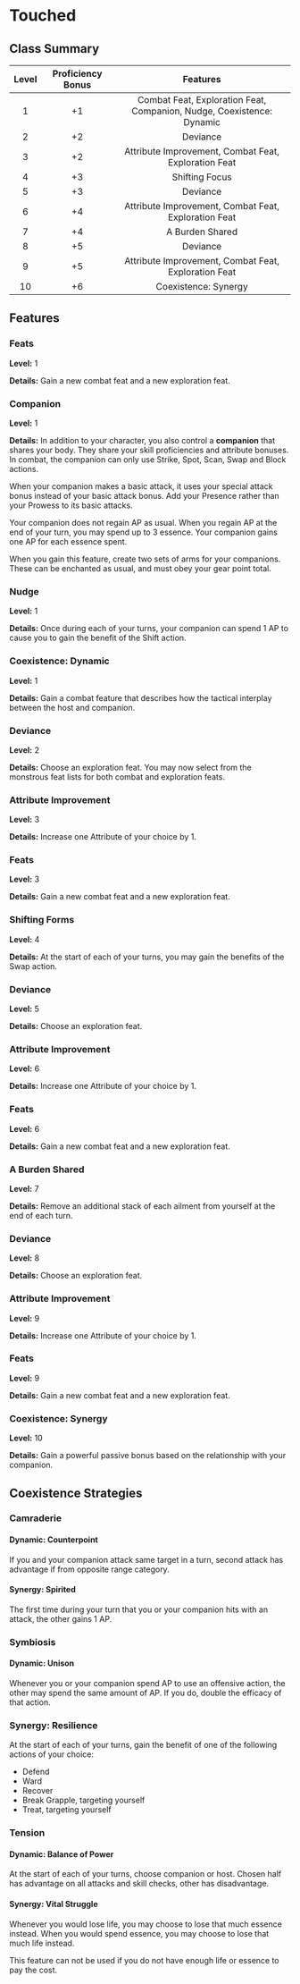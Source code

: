 # Touched

## Class Summary

| Level | Proficiency Bonus |                               Features                                |
| :---: | :---------------: | :-------------------------------------------------------------------: |
|   1   |        +1         | Combat Feat, Exploration Feat, Companion, Nudge, Coexistence: Dynamic |
|   2   |        +2         |                               Deviance                                |
|   3   |        +2         |         Attribute Improvement, Combat Feat, Exploration Feat          |
|   4   |        +3         |                            Shifting Focus                             |
|   5   |        +3         |                               Deviance                                |
|   6   |        +4         |         Attribute Improvement, Combat Feat, Exploration Feat          |
|   7   |        +4         |                            A Burden Shared                            |
|   8   |        +5         |                               Deviance                                |
|   9   |        +5         |         Attribute Improvement, Combat Feat, Exploration Feat          |
|  10   |        +6         |                         Coexistence: Synergy                          |

## Features

### Feats

**Level:** 1

**Details:** Gain a new combat feat and a new exploration feat.

### Companion

**Level:** 1

**Details:** In addition to your character, you also control a **companion** that shares your body. They share your skill proficiencies and attribute bonuses. In combat, the companion can only use Strike, Spot, Scan, Swap and Block actions.

When your companion makes a basic attack, it uses your special attack bonus instead of your basic attack bonus.
Add your Presence rather than your Prowess to its basic attacks.

Your companion does not regain AP as usual. When you regain AP at the end of your turn, you may spend up to 3 essence. Your companion gains one AP for each essence spent.

When you gain this feature, create two sets of arms for your companions. These can be enchanted as usual, and must obey your gear point total.

### Nudge

**Level:** 1

**Details:** Once during each of your turns, your companion can spend 1 AP to cause you to gain the benefit of the Shift action.

### Coexistence: Dynamic

**Level:** 1

**Details:** Gain a combat feature that describes how the tactical interplay between the host and companion.

### Deviance

**Level:** 2

**Details:** Choose an exploration feat. You may now select from the monstrous feat lists for both combat and exploration feats.

### Attribute Improvement

**Level:** 3

**Details:** Increase one Attribute of your choice by 1.

### Feats

**Level:** 3

**Details:** Gain a new combat feat and a new exploration feat.

### Shifting Forms

**Level:** 4

**Details:** At the start of each of your turns, you may gain the benefits of the Swap action.

### Deviance

**Level:** 5

**Details:** Choose an exploration feat.

### Attribute Improvement

**Level:** 6

**Details:** Increase one Attribute of your choice by 1.

### Feats

**Level:** 6

**Details:** Gain a new combat feat and a new exploration feat.

### A Burden Shared

**Level:** 7

**Details:** Remove an additional stack of each ailment from yourself at the end of each turn.

### Deviance

**Level:** 8

**Details:** Choose an exploration feat.

### Attribute Improvement

**Level:** 9

**Details:** Increase one Attribute of your choice by 1.

### Feats

**Level:** 9

**Details:** Gain a new combat feat and a new exploration feat.

### Coexistence: Synergy

**Level:** 10

**Details:** Gain a powerful passive bonus based on the relationship with your companion.

## Coexistence Strategies

### Camraderie

#### Dynamic: Counterpoint

If you and your companion attack same target in a turn, second attack has advantage if from opposite range category.

#### Synergy: Spirited

The first time during your turn that you or your companion hits with an attack, the other gains 1 AP.

### Symbiosis

#### Dynamic: Unison

Whenever you or your companion spend AP to use an offensive action, the other may spend the same amount of AP. If you do, double the efficacy of that action.

### Synergy: Resilience

At the start of each of your turns, gain the benefit of one of the following actions of your choice:

- Defend
- Ward
- Recover
- Break Grapple, targeting yourself
- Treat, targeting yourself

### Tension

#### Dynamic: Balance of Power

At the start of each of your turns, choose companion or host. Chosen half has advantage on all attacks and skill checks, other has disadvantage.

#### Synergy: Vital Struggle

 Whenever you would lose life, you may choose to lose that much essence instead. When you would spend essence, you may choose to lose that much life instead.

 This feature can not be used if you do not have enough life or essence to pay the cost.

